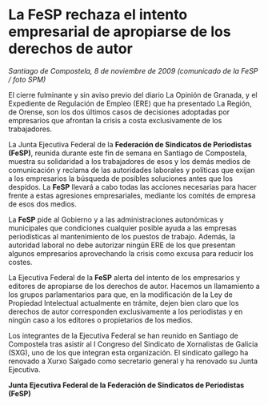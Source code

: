 # La FeSP rechaza el intento empresarial de apropiarse de los derechos de autor

*Santiago de Compostela, 8 de noviembre de 2009 (comunicado de la FeSP / foto SPM)*

El cierre fulminante y sin aviso previo del diario La Opinión de Granada, y el Expediente de Regulación de Empleo (ERE) que ha presentado La Región, de Orense, son los dos últimos casos de decisiones adoptadas por empresarios que afrontan la crisis a costa exclusivamente de los trabajadores.

La Junta Ejecutiva Federal de la **Federación de Sindicatos de Periodistas (FeSP)**, reunida durante este fin de semana en Santiago de Compostela, muestra su solidaridad a los trabajadores de esos y los demás medios de comunicación y reclama de las autoridades laborales y políticas que exijan a los empresarios la búsqueda de posibles soluciones antes que los despidos. La **FeSP** llevará a cabo todas las acciones necesarias para hacer frente a estas agresiones empresariales, mediante los comités de empresa de esos dos medios.

La **FeSP** pide al Gobierno y a las administraciones autonómicas y municipales que condiciones cualquier posible ayuda a las empresas periodísticas al mantenimiento de los puestos de trabajo. Además, la autoridad laboral no debe autorizar ningún ERE de los que presentan algunos empresarios aprovechando la crisis como excusa para reducir los costes.

La Ejecutiva Federal de la **FeSP** alerta del intento de los empresarios y editores de apropiarse de los derechos de autor. Hacemos un llamamiento a los grupos parlamentarios para que, en la modificación de la Ley de Propiedad Intelectual actualmente en trámite, dejen bien claro que los derechos de autor corresponden exclusivamente a los periodistas y en ningún caso a los editores o propietarios de los medios.

Los integrantes de la Ejecutiva Federal se han reunido en Santiago de Compostela tras asistir al I Congreso del Sindicato de Xornalistas de Galicia (SXG), uno de los que integran esta organización. El sindicato gallego ha renovado a Xurxo Salgado como secretario general y ha renovado su Junta Ejecutiva.

**Junta Ejecutiva Federal de la Federación de Sindicatos de Periodistas (FeSP)**
